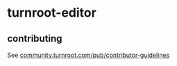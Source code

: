 # turnroot-editor
## contributing
See [community.turnroot.com/pub/contributor-guidelines](community.turnroot.com/pub/contributor-guidelines)
